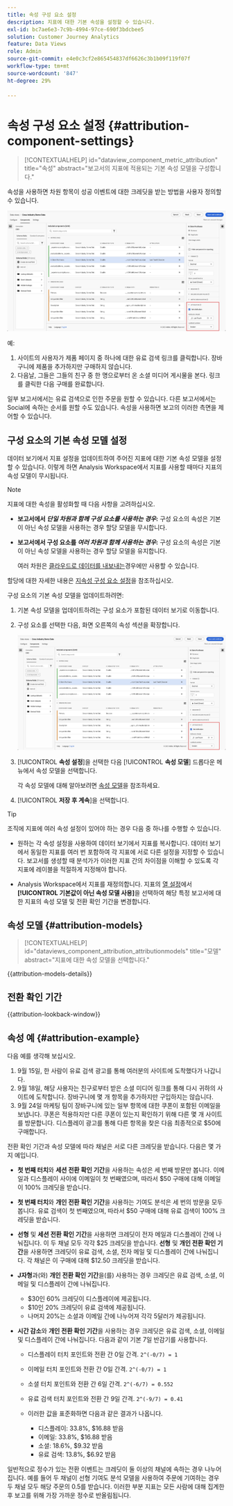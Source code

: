 ```yaml
---
title: 속성 구성 요소 설정
description: 지표에 대한 기본 속성을 설정할 수 있습니다.
exl-id: bc7ae6e3-7c9b-4994-97ce-690f3bdcbee5
solution: Customer Journey Analytics
feature: Data Views
role: Admin
source-git-commit: e4e0c3cf2e865454837df6626c3b1b09f119f07f
workflow-type: tm+mt
source-wordcount: '847'
ht-degree: 29%

---
```


# 속성 구성 요소 설정 {#attribution-component-settings}

<!-- markdownlint-disable MD034 -->

>[!CONTEXTUALHELP]
>id="dataview_component_metric_attribution"
>title="속성"
>abstract="보고서의 지표에 적용되는 기본 속성 모델을 구성합니다."

<!-- markdownlint-enable MD034 -->


속성을 사용하면 차원 항목이 성공 이벤트에 대한 크레딧을 받는 방법을 사용자 정의할 수 있습니다.

![속성 설정 옵션을 강조 표시하는 데이터 보기 창](../assets/attribution-settings.png)

예:

1. 사이트의 사용자가 제품 페이지 중 하나에 대한 유료 검색 링크를 클릭합니다. 장바구니에 제품을 추가하지만 구매하지 않습니다.
2. 다음날, 그들은 그들의 친구 중 한 명으로부터 온 소셜 미디어 게시물을 본다. 링크를 클릭한 다음 구매를 완료합니다.

일부 보고서에서는 유료 검색으로 인한 주문을 원할 수 있습니다. 다른 보고서에서는 Social에 속하는 순서를 원할 수도 있습니다. 속성을 사용하면 보고의 이러한 측면을 제어할 수 있습니다.

## 구성 요소의 기본 속성 모델 설정

데이터 보기에서 지표 설정을 업데이트하여 주어진 지표에 대한 기본 속성 모델을 설정할 수 있습니다. 이렇게 하면 Analysis Workspace에서 지표를 사용할 때마다 지표의 속성 모델이 무시됩니다.

>[!NOTE]
>
>지표에 대한 속성을 활성화할 때 다음 사항을 고려하십시오.
>
>* **보고서에서 *단일 차원과 함께 구성 요소를 사용하는 경우*:** 구성 요소의 속성은 기본이 아닌 속성 모델을 사용하는 경우 할당 모델을 무시합니다.
>
>* **보고서에서 구성 요소를 *여러 차원과 함께 사용하는 경우*:** 구성 요소의 속성은 기본이 아닌 속성 모델을 사용하는 경우 할당 모델을 유지합니다.
>
>   여러 차원은 [클라우드로 데이터를 내보내는](/help/analysis-workspace/export/export-cloud.md)경우에만 사용할 수 있습니다.
>
> 할당에 대한 자세한 내용은 [지속성 구성 요소 설정](/help/data-views/component-settings/persistence.md)을 참조하십시오.

구성 요소의 기본 속성 모델을 업데이트하려면:

1. 기본 속성 모델을 업데이트하려는 구성 요소가 포함된 데이터 보기로 이동합니다.

1. 구성 요소를 선택한 다음, 화면 오른쪽의 속성 섹션을 확장합니다.

   ![속성 설정 옵션을 강조 표시하는 데이터 보기 창](../assets/attribution-settings.png)

1. [!UICONTROL **속성 설정**]&#x200B;을 선택한 다음 [!UICONTROL **속성 모델**] 드롭다운 메뉴에서 속성 모델을 선택합니다.

   각 속성 모델에 대해 알아보려면 [속성 모델](#attribution-models)을 참조하세요.

1. [!UICONTROL **저장 후 계속**]&#x200B;을 선택합니다.

>[!TIP]
>
>조직에 지표에 여러 속성 설정이 있어야 하는 경우 다음 중 하나를 수행할 수 있습니다.
>
> * 원하는 각 속성 설정을 사용하여 데이터 보기에서 지표를 복사합니다. 데이터 보기에서 동일한 지표를 여러 번 포함하여 각 지표에 서로 다른 설정을 지정할 수 있습니다. 보고서를 생성할 때 분석가가 이러한 지표 간의 차이점을 이해할 수 있도록 각 지표에 레이블을 적절하게 지정해야 합니다.
>
> * Analysis Workspace에서 지표를 재정의합니다. 지표의 [열 설정](/help/analysis-workspace/visualizations/freeform-table/column-row-settings/column-settings.md)에서 **[!UICONTROL 기본값이 아닌 속성 모델 사용]**&#x200B;을 선택하여 해당 특정 보고서에 대한 지표의 속성 모델 및 전환 확인 기간을 변경합니다.

## 속성 모델 {#attribution-models}

<!-- markdownlint-disable MD034 -->

>[!CONTEXTUALHELP]
>id="dataviews_component_attribution_attributionmodels"
>title="모델"
>abstract="지표에 대한 속성 모델을 선택합니다."

<!-- markdownlint-enable MD034 -->

{{attribution-models-details}}


## 전환 확인 기간

{{attribution-lookback-window}}



## 속성 예 {#attribution-example}

다음 예를 생각해 보십시오.

1. 9월 15일, 한 사람이 유료 검색 광고를 통해 여러분의 사이트에 도착했다가 나갑니다.
1. 9월 18일, 해당 사용자는 친구로부터 받은 소셜 미디어 링크를 통해 다시 귀하의 사이트에 도착합니다. 장바구니에 몇 개 항목을 추가하지만 구입하지는 않습니다.
1. 9월 24일 마케팅 팀이 장바구니에 있는 일부 항목에 대한 쿠폰이 포함된 이메일을 보냅니다. 쿠폰은 적용하지만 다른 쿠폰이 있는지 확인하기 위해 다른 몇 개 사이트를 방문합니다. 디스플레이 광고를 통해 다른 항목을 찾은 다음 최종적으로 $50에 구매합니다.

전환 확인 기간과 속성 모델에 따라 채널은 서로 다른 크레딧을 받습니다. 다음은 몇 가지 예입니다.

* **첫 번째 터치**&#x200B;와 **세션 전환 확인 기간**&#x200B;을 사용하는 속성은 세 번째 방문만 봅니다. 이메일과 디스플레이 사이에 이메일이 첫 번째였으며, 따라서 $50 구매에 대해 이메일이 100% 크레딧을 받습니다.

* **첫 번째 터치**&#x200B;와 **개인 전환 확인 기간**&#x200B;을 사용하는 기여도 분석은 세 번의 방문을 모두 봅니다. 유료 검색이 첫 번째였으며, 따라서 $50 구매에 대해 유료 검색이 100% 크레딧을 받습니다.

* **선형** 및 **세션 전환 확인 기간**을 사용하면 크레딧이 전자 메일과 디스플레이 간에 나눠집니다. 이 두 채널 모두 각각 $25 크레딧을 받습니다.
**선형** 및 **개인 전환 확인 기간**&#x200B;을 사용하면 크레딧이 유료 검색, 소셜, 전자 메일 및 디스플레이 간에 나눠집니다. 각 채널은 이 구매에 대해 $12.50 크레딧을 받습니다.

* **J자형**&#x200B;과(와) **개인 전환 확인 기간**&#x200B;을(를) 사용하는 경우 크레딧은 유료 검색, 소셜, 이메일 및 디스플레이 간에 나눠집니다.

   * $30인 60% 크레딧이 디스플레이에 제공됩니다.
   * $10인 20% 크레딧이 유료 검색에 제공됩니다.
   * 나머지 20%는 소셜과 이메일 간에 나누어져 각각 5달러가 제공됩니다.

* **시간 감소**&#x200B;와 **개인 전환 확인 기간**&#x200B;을 사용하는 경우 크레딧은 유료 검색, 소셜, 이메일 및 디스플레이 간에 나눠집니다. 다음과 같이 기본 7일 반감기를 사용합니다.

   * 디스플레이 터치 포인트와 전환 간 0일 간격. `2^(-0/7) = 1`
   * 이메일 터치 포인트와 전환 간 0일 간격. `2^(-0/7) = 1`
   * 소셜 터치 포인트와 전환 간 6일 간격. `2^(-6/7) = 0.552`
   * 유료 검색 터치 포인트와 전환 간 9일 간격. `2^(-9/7) = 0.41`
   * 이러한 값을 표준화하면 다음과 같은 결과가 나옵니다.

      * 디스플레이: 33.8%, $16.88 받음
      * 이메일: 33.8%, $16.88 받음
      * 소셜: 18.6%, $9.32 받음
      * 유료 검색: 13.8%, $6.92 받음

일반적으로 정수가 있는 전환 이벤트는 크레딧이 둘 이상의 채널에 속하는 경우 나누어집니다. 예를 들어 두 채널이 선형 기여도 분석 모델을 사용하여 주문에 기여하는 경우 두 채널 모두 해당 주문의 0.5를 받습니다. 이러한 부분 지표는 모든 사람에 대해 집계한 후 보고를 위해 가장 가까운 정수로 반올림됩니다.


